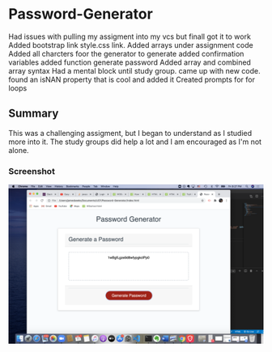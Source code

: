 # Password-Generator
Had issues with pulling my assigment into my vcs but finall got it to work
Added bootstrap link style.css link.
Added arrays under assignment code
Added all charcters foor the generator to generate
added confirmation variables
added function generate password
Added array and combined array syntax
Had a mental block until study group.
came up with new code.
found an isNAN property that is cool and added it
Created prompts for for loops 

## Summary
This was a challenging assigment, but I began to understand as I studied more into it. The study groups did help a lot and I am encouraged as I'm not alone. 


### Screenshot 
![alt text](assets/PWScreenshot.png)
